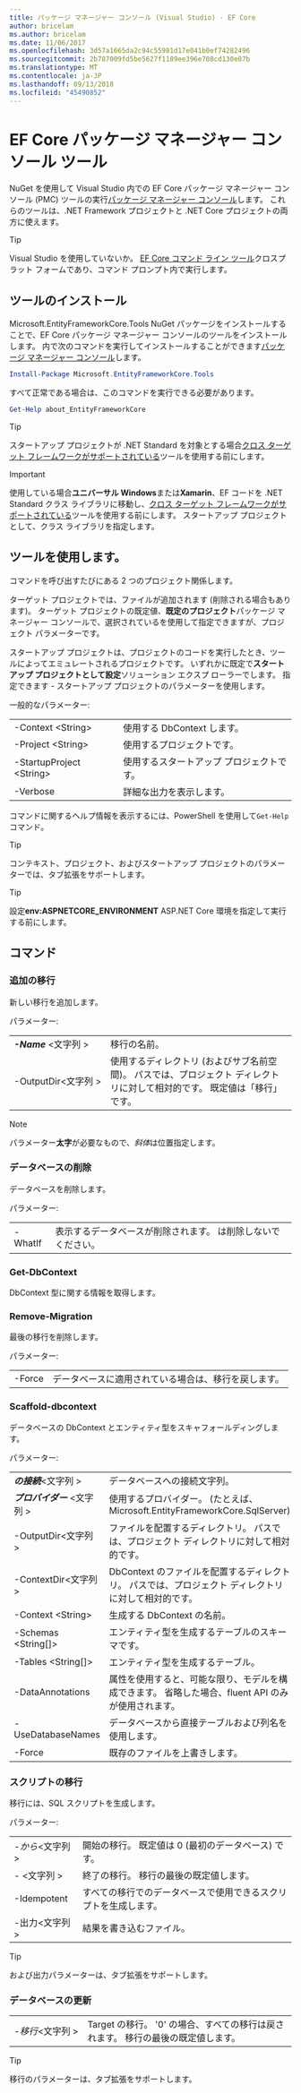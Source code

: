 ```yaml
---
title: パッケージ マネージャー コンソール (Visual Studio) - EF Core
author: bricelam
ms.author: bricelam
ms.date: 11/06/2017
ms.openlocfilehash: 3d57a1665da2c94c55981d17e041b0ef74282496
ms.sourcegitcommit: 2b787009fd5be5627f1189ee396e708cd130e07b
ms.translationtype: MT
ms.contentlocale: ja-JP
ms.lasthandoff: 09/13/2018
ms.locfileid: "45490852"
---
```

<a name="ef-core-package-manager-console-tools"></a>EF Core パッケージ マネージャー コンソール ツール
=====================================
NuGet を使用して Visual Studio 内での EF Core パッケージ マネージャー コンソール (PMC) ツールの実行[パッケージ マネージャー コンソール][2]します。
これらのツールは、.NET Framework プロジェクトと .NET Core プロジェクトの両方に使えます。

> [!TIP]
> Visual Studio を使用していないか。 [EF Core コマンド ライン ツール][ 1]クロスプラット フォームであり、コマンド プロンプト内で実行します。

<a name="installing-the-tools"></a>ツールのインストール
--------------------
Microsoft.EntityFrameworkCore.Tools NuGet パッケージをインストールすることで、EF Core パッケージ マネージャー コンソールのツールをインストールします。
内で次のコマンドを実行してインストールすることができます[パッケージ マネージャー コンソール][2]します。

``` powershell
Install-Package Microsoft.EntityFrameworkCore.Tools
```

すべて正常である場合は、このコマンドを実行できる必要があります。

``` powershell
Get-Help about_EntityFrameworkCore
```
> [!TIP]
> スタートアップ プロジェクトが .NET Standard を対象とする場合[クロス ターゲット フレームワークがサポートされている][ 3]ツールを使用する前にします。

> [!IMPORTANT]
> 使用している場合**ユニバーサル Windows**または**Xamarin**、EF コードを .NET Standard クラス ライブラリに移動し、[クロス ターゲット フレームワークがサポートされている][ 3]ツールを使用する前にします。 スタートアップ プロジェクトとして、クラス ライブラリを指定します。

<a name="using-the-tools"></a>ツールを使用します。
---------------
コマンドを呼び出すたびにある 2 つのプロジェクト関係します。

ターゲット プロジェクトでは、ファイルが追加されます (削除される場合もあります)。 ターゲット プロジェクトの既定値、**既定のプロジェクト**パッケージ マネージャー コンソールで、選択されているを使用して指定できますが、プロジェクト パラメーターです。

スタートアップ プロジェクトは、プロジェクトのコードを実行したとき、ツールによってエミュレートされるプロジェクトです。 いずれかに既定で**スタートアップ プロジェクトとして設定**ソリューション エクスプ ローラーでします。 指定できます - スタートアップ プロジェクトのパラメーターを使用します。

一般的なパラメーター:

|                           |                             |
|:--------------------------|:----------------------------|
| -Context \<String>        | 使用する DbContext します。       |
| -Project \<String>        | 使用するプロジェクトです。         |
| -StartupProject \<String> | 使用するスタートアップ プロジェクトです。 |
| -Verbose                  | 詳細な出力を表示します。        |

コマンドに関するヘルプ情報を表示するには、PowerShell を使用して`Get-Help`コマンド。

> [!TIP]
> コンテキスト、プロジェクト、およびスタートアップ プロジェクトのパラメーターでは、タブ拡張をサポートします。

> [!TIP]
> 設定**env:ASPNETCORE_ENVIRONMENT** ASP.NET Core 環境を指定して実行する前にします。

<a name="commands"></a>コマンド
--------

### <a name="add-migration"></a>追加の移行

新しい移行を追加します。

パラメーター:

|                                   |                                                                                                                  |
|:----------------------------------|:-----------------------------------------------------------------------------------------------------------------|
| ***-Name*** \<文字列 >             | 移行の名前。                                                                                       |
| <nobr>-OutputDir\<文字列 ></nobr> | 使用するディレクトリ (およびサブ名前空間)。 パスでは、プロジェクト ディレクトリに対して相対的です。 既定値は「移行」です。 |

> [!NOTE]
> パラメーター**太字**が必要なもので、*斜体*は位置指定します。

### <a name="drop-database"></a>データベースの削除

データベースを削除します。

パラメーター:

|         |                                                          |
|:--------|:---------------------------------------------------------|
| -WhatIf | 表示するデータベースが削除されます。 は削除しないでください。 |

### <a name="get-dbcontext"></a>Get-DbContext

DbContext 型に関する情報を取得します。

### <a name="remove-migration"></a>Remove-Migration

最後の移行を削除します。

パラメーター:

|        |                                                              |
|:-------|:-------------------------------------------------------------|
| -Force | データベースに適用されている場合は、移行を戻します。 |

### <a name="scaffold-dbcontext"></a>Scaffold-dbcontext

データベースの DbContext とエンティティ型をスキャフォールディングします。

パラメーター:

|                                          |                                                                                                  |
|:-----------------------------------------|:-------------------------------------------------------------------------------------------------|
| <nobr>***の接続***\<文字列 ></nobr> | データベースへの接続文字列。                                                           |
| ***プロバイダー*** \<文字列 >                | 使用するプロバイダー。 (たとえば、Microsoft.EntityFrameworkCore.SqlServer)                      |
| -OutputDir\<文字列 >                     | ファイルを配置するディレクトリ。 パスでは、プロジェクト ディレクトリに対して相対的です。                      |
| -ContextDir\<文字列 >                    | DbContext のファイルを配置するディレクトリ。 パスでは、プロジェクト ディレクトリに対して相対的です。             |
| -Context \<String>                       | 生成する DbContext の名前。                                                           |
| -Schemas \<String[]>                     | エンティティ型を生成するテーブルのスキーマです。                                              |
| -Tables \<String[]>                      | エンティティ型を生成するテーブル。                                                         |
| -DataAnnotations                         | 属性を使用すると、可能な限り、モデルを構成できます。 省略した場合、fluent API のみが使用されます。 |
| -UseDatabaseNames                        | データベースから直接テーブルおよび列名を使用します。                                           |
| -Force                                   | 既存のファイルを上書きします。                                                                        |

### <a name="script-migration"></a>スクリプトの移行

移行には、SQL スクリプトを生成します。

パラメーター:

|                   |                                                                    |
|:------------------|:-------------------------------------------------------------------|
| *-から*\<文字列 > | 開始の移行。 既定値は 0 (最初のデータベース) です。      |
| *-* \<文字列 >   | 終了の移行。 移行の最後の既定値します。              |
| -Idempotent       | すべての移行でのデータベースで使用できるスクリプトを生成します。 |
| -出力\<文字列 > | 結果を書き込むファイル。                                   |

> [!TIP]
> および出力パラメーターは、タブ拡張をサポートします。

### <a name="update-database"></a>データベースの更新

|                                     |                                                                                                |
|:------------------------------------|:-----------------------------------------------------------------------------------------------|
| <nobr>*-移行*\<文字列 ></nobr> | Target の移行。 '0' の場合、すべての移行は戻されます。 移行の最後の既定値します。 |

> [!TIP]
> 移行のパラメーターは、タブ拡張をサポートします。


  [1]: dotnet.md
  [2]: https://docs.microsoft.com/nuget/tools/package-manager-console
  [3]: index.md#frameworks
